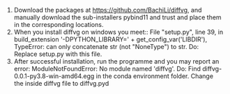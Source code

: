 1. Download the packages at https://github.com/BachiLi/diffvg, and manually download the sub-installers pybind11 and trust and place them in the corresponding locations.
2. When you install diffvg on windows you meet:: File "setup.py", line 39, in build_extension '-DPYTHON_LIBRARY=' + get_config_var('LIBDIR'), TypeError: can only concatenate str (not "NoneType") to str.
   Do: Replace setup.py with this file.
3. After successful installation, run the programme and you may report an error: ModuleNotFoundError: No module named 'diffvg'.
   Do: Find diffvg-0.0.1-py3.8-win-amd64.egg in the conda environment folder. Change the inside diffvg file to diffvg.pyd
